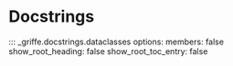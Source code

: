 # Docstrings

::: _griffe.docstrings.dataclasses
    options:
        members: false
        show_root_heading: false
        show_root_toc_entry: false
